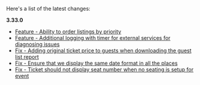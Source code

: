 Here's a list of the latest changes:

**3.33.0**

- [Feature - Ability to order listings by priority](https://trello.com/c/cVzbspeG/674-ability-to-order-events-by-priority)
- [Feature - Additional logging with timer for external services for diagnosing issues](https://trello.com/c/hmWtPGph/667-improve-the-logging-of-duration-for-outbound-calls)
- [Fix - Adding original ticket price to guests when downloading the guest list report](https://trello.com/c/7boFqvit/663-show-the-ticket-price-in-the-download-guests)
- [Fix - Ensure that we display the same date format in all the places](https://trello.com/c/53uLx8Rs/645-fix-all-the-display-dates-to-be-consistent)
- [Fix - Ticket should not display seat number when no seating is setup for event](https://trello.com/c/gcuylHra/675-seat-number-is-on-the-ticket-preview-for-non-seated-events)
